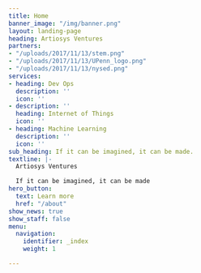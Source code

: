 ```yaml
---
title: Home
banner_image: "/img/banner.png"
layout: landing-page
heading: Artiosys Ventures
partners:
- "/uploads/2017/11/13/stem.png"
- "/uploads/2017/11/13/UPenn_logo.png"
- "/uploads/2017/11/13/nysed.png"
services:
- heading: Dev Ops
  description: ''
  icon: ''
- description: ''
  heading: Internet of Things
  icon: ''
- heading: Machine Learning
  description: ''
  icon: ''
sub_heading: If it can be imagined, it can be made.
textline: |-
  Artiosys Ventures

  If it can be imagined, it can be made
hero_button:
  text: Learn more
  href: "/about"
show_news: true
show_staff: false
menu:
  navigation:
    identifier: _index
    weight: 1

---
```

